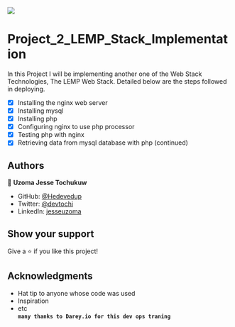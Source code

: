 ![](https://img.shields.io/badge/darey.io-orange)

# **Project_2_LEMP_Stack_Implementation**
In this Project I will be implementing another one of the Web Stack Technologies, The LEMP Web Stack. Detailed below are the steps followed in deploying.

* [x] Installing the nginx web server
* [x] Installing mysql
* [x] Installing php
* [x] Configuring nginx to use php processor
* [x] Testing php with nginx
* [x] Retrieving data from mysql database with php (continued)

## Authors

👤 **Uzoma Jesse Tochukuw**

- GitHub: [@Hedevedup](https://github.com/githubhandle)
- Twitter: [@devtochi](https://twitter.com/twitterhandle)
- LinkedIn: [jesseuzoma](https://linkedin.com/in/linkedinhandle)




## Show your support

Give a ⭐️ if you like this project!

## Acknowledgments
- Hat tip to anyone whose code was used
- Inspiration
- etc  
**`many thanks to Darey.io for this dev ops traning`**